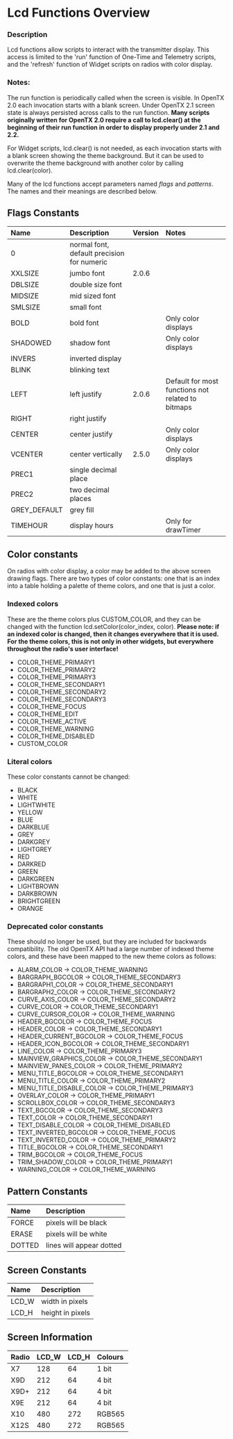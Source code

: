 # Lcd Functions Overview

### Description

Lcd functions allow scripts to interact with the transmitter display. This access is limited to the 'run' function of One-Time and Telemetry scripts, and the 'refresh' function of Widget scripts on radios with color display.

### Notes:

The run function is periodically called when the screen is visible. In OpenTX 2.0 each invocation starts with a blank screen. Under OpenTX 2.1 screen state is always persisted across calls to the run function. **Many scripts originally written for OpenTX 2.0 require a call to lcd.clear\(\) at the beginning of their run function in order to display properly under 2.1 and 2.2.** 

For Widget scripts, lcd.clear\(\) is not needed, as each invocation starts with a blank screen showing the theme background. But it can be used to overwrite the theme background with another color by calling lcd.clear\(color\).

Many of the lcd functions accept parameters named _flags_ and _patterns_. The names and their meanings are described below.

## Flags Constants

| Name | Description | Version | Notes |
| :--- | :--- | :--- | :--- |
| 0 | normal font, default precision for numeric |  |  |
| XXLSIZE | jumbo font | 2.0.6 |  |
| DBLSIZE | double size font |  |  |
| MIDSIZE | mid sized font |  |  |
| SMLSIZE | small font |  |  |
| BOLD | bold font |  | Only color displays |
| SHADOWED | shadow font |  | Only color displays |
| INVERS | inverted display |  |  |
| BLINK | blinking text |  |  |
| LEFT | left justify | 2.0.6 | Default for most functions not related to bitmaps |
| RIGHT | right justify |  |  |
| CENTER | center justify |  | Only color displays |
| VCENTER | center vertically | 2.5.0 | Only color displays |
| PREC1 | single decimal place |  |  |
| PREC2 | two decimal places |  |  |
| GREY\_DEFAULT | grey fill |  |  |
| TIMEHOUR | display hours |  | Only for drawTimer |

## Color constants

On radios with color display, a color may be added to the above screen drawing flags. There are two types of color constants: one that is an index into a table holding a palette of theme colors, and one that is just a color.

### Indexed colors

These are the theme colors plus CUSTOM\_COLOR, and they can be changed with the function lcd.setColor\(color\_index, color\). **Please note: if an indexed color is changed, then it changes everywhere that it is used. For the theme colors, this is not only in other widgets, but everywhere throughout the radio's user interface!**

* COLOR\_THEME\_PRIMARY1
* COLOR\_THEME\_PRIMARY2
* COLOR\_THEME\_PRIMARY3
* COLOR\_THEME\_SECONDARY1
* COLOR\_THEME\_SECONDARY2
* COLOR\_THEME\_SECONDARY3
* COLOR\_THEME\_FOCUS
* COLOR\_THEME\_EDIT
* COLOR\_THEME\_ACTIVE
* COLOR\_THEME\_WARNING
* COLOR\_THEME\_DISABLED
* CUSTOM\_COLOR

### Literal colors

These color constants cannot be changed:

* BLACK
* WHITE
* LIGHTWHITE
* YELLOW
* BLUE
* DARKBLUE
* GREY
* DARKGREY
* LIGHTGREY
* RED
* DARKRED
* GREEN
* DARKGREEN
* LIGHTBROWN
* DARKBROWN
* BRIGHTGREEN
* ORANGE

### Deprecated color constants

These should no longer be used, but they are included for backwards compatibility. The old OpenTX API had a large number of indexed theme colors, and these have been mapped to the new theme colors as follows:

* ALARM\_COLOR -&gt; COLOR\_THEME\_WARNING
* BARGRAPH\_BGCOLOR -&gt; COLOR\_THEME\_SECONDARY3
* BARGRAPH1\_COLOR -&gt; COLOR\_THEME\_SECONDARY1
* BARGRAPH2\_COLOR -&gt; COLOR\_THEME\_SECONDARY2
* CURVE\_AXIS\_COLOR -&gt; COLOR\_THEME\_SECONDARY2
* CURVE\_COLOR -&gt; COLOR\_THEME\_SECONDARY1
* CURVE\_CURSOR\_COLOR -&gt; COLOR\_THEME\_WARNING
* HEADER\_BGCOLOR -&gt; COLOR\_THEME\_FOCUS
* HEADER\_COLOR -&gt; COLOR\_THEME\_SECONDARY1
* HEADER\_CURRENT\_BGCOLOR -&gt; COLOR\_THEME\_FOCUS
* HEADER\_ICON\_BGCOLOR -&gt; COLOR\_THEME\_SECONDARY1
* LINE\_COLOR -&gt; COLOR\_THEME\_PRIMARY3
* MAINVIEW\_GRAPHICS\_COLOR -&gt; COLOR\_THEME\_SECONDARY1
* MAINVIEW\_PANES\_COLOR -&gt; COLOR\_THEME\_PRIMARY2
* MENU\_TITLE\_BGCOLOR -&gt; COLOR\_THEME\_SECONDARY1
* MENU\_TITLE\_COLOR -&gt; COLOR\_THEME\_PRIMARY2
* MENU\_TITLE\_DISABLE\_COLOR -&gt; COLOR\_THEME\_PRIMARY3
* OVERLAY\_COLOR -&gt; COLOR\_THEME\_PRIMARY1
* SCROLLBOX\_COLOR -&gt; COLOR\_THEME\_SECONDARY3
* TEXT\_BGCOLOR -&gt; COLOR\_THEME\_SECONDARY3
* TEXT\_COLOR -&gt; COLOR\_THEME\_SECONDARY1
* TEXT\_DISABLE\_COLOR -&gt; COLOR\_THEME\_DISABLED
* TEXT\_INVERTED\_BGCOLOR -&gt; COLOR\_THEME\_FOCUS
* TEXT\_INVERTED\_COLOR -&gt; COLOR\_THEME\_PRIMARY2
* TITLE\_BGCOLOR -&gt; COLOR\_THEME\_SECONDARY1
* TRIM\_BGCOLOR -&gt; COLOR\_THEME\_FOCUS
* TRIM\_SHADOW\_COLOR -&gt; COLOR\_THEME\_PRIMARY1
* WARNING\_COLOR -&gt; COLOR\_THEME\_WARNING

## Pattern Constants

| Name | Description |
| :--- | :--- |
| FORCE | pixels will be black |
| ERASE | pixels will be white |
| DOTTED | lines will appear dotted |

## Screen Constants

| Name | Description |
| :--- | :--- |
| LCD\_W | width in pixels |
| LCD\_H | height in pixels |

## Screen Information

| Radio | LCD\_W | LCD\_H | Colours |
| :--- | :--- | :--- | :--- |
| X7 | 128 | 64 | 1 bit |
| X9D | 212 | 64 | 4 bit |
| X9D+ | 212 | 64 | 4 bit |
| X9E | 212 | 64 | 4 bit |
| X10 | 480 | 272 | RGB565 |
| X12S | 480 | 272 | RGB565 |


